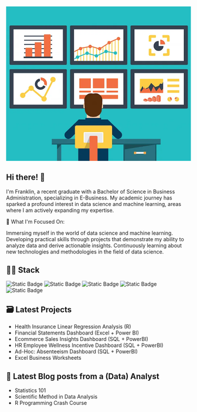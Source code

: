 
![temp_banner](assets/Banner.png)

## Hi there! 👋
I'm Franklin, a recent graduate with a Bachelor of Science in Business Administration, specializing in E-Business. My academic journey has sparked a profound interest in data science and machine learning, areas where I am actively expanding my expertise.

🌱 What I'm Focused On:

Immersing myself in the world of data science and machine learning.
Developing practical skills through projects that demonstrate my ability to analyze data and derive actionable insights.
Continuously learning about new technologies and methodologies in the field of data science.

## 👨‍💻 Stack
![Static Badge](https://img.shields.io/badge/Language-MySQL-blue)  ![Static Badge](https://img.shields.io/badge/Language-R-blue)  ![Static Badge](https://img.shields.io/badge/Language-Python-blue)  ![Static Badge](https://img.shields.io/badge/Language-PowerBI-orange)  ![Static Badge](https://img.shields.io/badge/Language-Excel-orange)  


## 🗃️ Latest Projects
* Health Insurance Linear Regression Analysis (R)
* Financial Statements Dashboard (Excel + Power BI)
* Ecommerce Sales Insights Dashboard (SQL + PowerBI)
* HR Employee Wellness Incentive Dashboard (SQL + PowerBI)
* Ad-Hoc: Absenteeism Dashboard (SQL + PowerBI)
* Excel Business Worksheets

## 📝 Latest Blog posts from a (Data) Analyst
* Statistics 101
* Scientific Method in Data Analysis
* R Programming Crash Course
